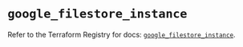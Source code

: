# `google_filestore_instance`

Refer to the Terraform Registry for docs: [`google_filestore_instance`](https://registry.terraform.io/providers/hashicorp/google-beta/6.16.0/docs/resources/google_filestore_instance).
